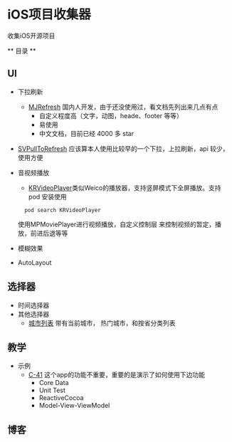 # iOS项目收集器
收集iOS开源项目

** 目录 **

## UI
- 下拉刷新

  * [MJRefresh](https://github.com/CoderMJLee/MJRefresh#%E4%B8%8A%E6%8B%89%E5%88%B7%E6%96%B007-%E8%87%AA%E5%8A%A8%E5%9B%9E%E5%BC%B9%E7%9A%84%E4%B8%8A%E6%8B%8901) 国内人开发，由于还没使用过，看文档先列出来几点有点
     * 自定义程度高（文字，动图，heade、footer 等等）
     * 易使用
     * 中文文档，目前已经 4000 多 star

 * [SVPullToRefresh](https://github.com/samvermette/SVPullToRefresh) 应该算本人使用比较早的一个下拉，上拉刷新，api 较少，使用方便

- 音视频播放
  * [KRVideoPlayer](https://github.com/36Kr-Mobile/KRVideoPlayer)类似Weico的播放器，支持竖屏模式下全屏播放。支持 pod 安装使用
  ``` shell
    pod search KRVideoPlayer
  ```

    使用MPMoviePlayer进行视频播放，自定义控制层 来控制视频的暂定，播放，前进后退等等
- 模糊效果
- AutoLayout

## 选择器
- 时间选择器
- 其他选择器
  * [城市列表](https://github.com/CharlinFeng/CFCityPickerVC) 带有当前城市，
  热门城市，和按省分类列表

## 教学
- 示例
  * [C-41](https://github.com/ashfurrow/C-41/tree/82d9359a0210b8722c48816b6914d109a2009bcc)   这个app的功能不重要，重要的是演示了如何使用下边功能
    * Core Data
    * Unit Test
    * ReactiveCocoa
    * Model-View-ViewModel

## 博客

